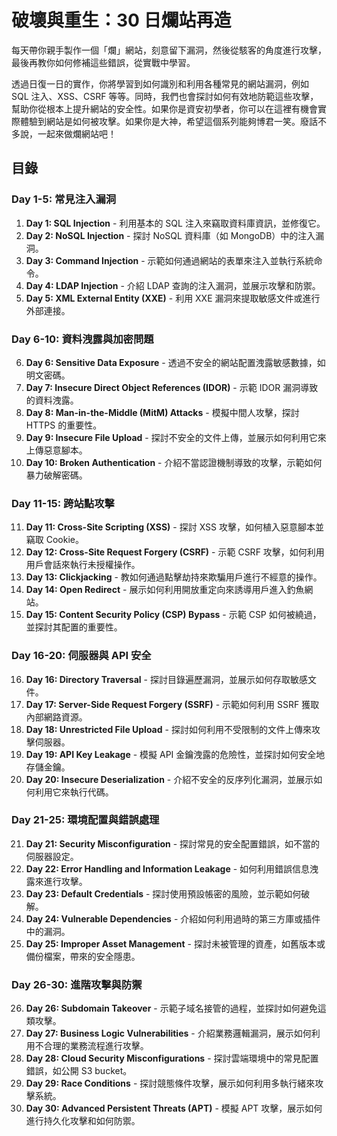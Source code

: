 # 破壞與重生：30 日爛站再造

每天帶你親手製作一個「爛」網站，刻意留下漏洞，然後從駭客的角度進行攻擊，最後再教你如何修補這些錯誤，從實戰中學習。

透過日復一日的實作，你將學習到如何識別和利用各種常見的網站漏洞，例如 SQL 注入、XSS、CSRF 等等。同時，我們也會探討如何有效地防範這些攻擊，幫助你從根本上提升網站的安全性。如果你是資安初學者，你可以在這裡有機會實際體驗到網站是如何被攻擊。如果你是大神，希望這個系列能夠博君一笑。廢話不多說，一起來做爛網站吧！

## 目錄

### Day 1-5: 常見注入漏洞
1. **Day 1: SQL Injection** - 利用基本的 SQL 注入來竊取資料庫資訊，並修復它。
2. **Day 2: NoSQL Injection** - 探討 NoSQL 資料庫（如 MongoDB）中的注入漏洞。
3. **Day 3: Command Injection** - 示範如何通過網站的表單來注入並執行系統命令。
4. **Day 4: LDAP Injection** - 介紹 LDAP 查詢的注入漏洞，並展示攻擊和防禦。
5. **Day 5: XML External Entity (XXE)** - 利用 XXE 漏洞來提取敏感文件或進行外部連接。

### Day 6-10: 資料洩露與加密問題
6. **Day 6: Sensitive Data Exposure** - 透過不安全的網站配置洩露敏感數據，如明文密碼。
7. **Day 7: Insecure Direct Object References (IDOR)** - 示範 IDOR 漏洞導致的資料洩露。
8. **Day 8: Man-in-the-Middle (MitM) Attacks** - 模擬中間人攻擊，探討 HTTPS 的重要性。
9. **Day 9: Insecure File Upload** - 探討不安全的文件上傳，並展示如何利用它來上傳惡意腳本。
10. **Day 10: Broken Authentication** - 介紹不當認證機制導致的攻擊，示範如何暴力破解密碼。

### Day 11-15: 跨站點攻擊
11. **Day 11: Cross-Site Scripting (XSS)** - 探討 XSS 攻擊，如何植入惡意腳本並竊取 Cookie。
12. **Day 12: Cross-Site Request Forgery (CSRF)** - 示範 CSRF 攻擊，如何利用用戶會話來執行未授權操作。
13. **Day 13: Clickjacking** - 教如何通過點擊劫持來欺騙用戶進行不經意的操作。
14. **Day 14: Open Redirect** - 展示如何利用開放重定向來誘導用戶進入釣魚網站。
15. **Day 15: Content Security Policy (CSP) Bypass** - 示範 CSP 如何被繞過，並探討其配置的重要性。

### Day 16-20: 伺服器與 API 安全
16. **Day 16: Directory Traversal** - 探討目錄遍歷漏洞，並展示如何存取敏感文件。
17. **Day 17: Server-Side Request Forgery (SSRF)** - 示範如何利用 SSRF 獲取內部網路資源。
18. **Day 18: Unrestricted File Upload** - 探討如何利用不受限制的文件上傳來攻擊伺服器。
19. **Day 19: API Key Leakage** - 模擬 API 金鑰洩露的危險性，並探討如何安全地存儲金鑰。
20. **Day 20: Insecure Deserialization** - 介紹不安全的反序列化漏洞，並展示如何利用它來執行代碼。

### Day 21-25: 環境配置與錯誤處理
21. **Day 21: Security Misconfiguration** - 探討常見的安全配置錯誤，如不當的伺服器設定。
22. **Day 22: Error Handling and Information Leakage** - 如何利用錯誤信息洩露來進行攻擊。
23. **Day 23: Default Credentials** - 探討使用預設帳密的風險，並示範如何破解。
24. **Day 24: Vulnerable Dependencies** - 介紹如何利用過時的第三方庫或插件中的漏洞。
25. **Day 25: Improper Asset Management** - 探討未被管理的資產，如舊版本或備份檔案，帶來的安全隱患。

### Day 26-30: 進階攻擊與防禦
26. **Day 26: Subdomain Takeover** - 示範子域名接管的過程，並探討如何避免這類攻擊。
27. **Day 27: Business Logic Vulnerabilities** - 介紹業務邏輯漏洞，展示如何利用不合理的業務流程進行攻擊。
28. **Day 28: Cloud Security Misconfigurations** - 探討雲端環境中的常見配置錯誤，如公開 S3 bucket。
29. **Day 29: Race Conditions** - 探討競態條件攻擊，展示如何利用多執行緒來攻擊系統。
30. **Day 30: Advanced Persistent Threats (APT)** - 模擬 APT 攻擊，展示如何進行持久化攻擊和如何防禦。
